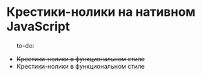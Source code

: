 <h1>Крестики-нолики на нативном JavaScript</h1>
<ul>
	<p>to-do:</p>
	<li><del>Крестики-нолики в функциональном стиле</del></li>
	<li>Крестики-нолики в функциональном стиле</li>
</ul>
